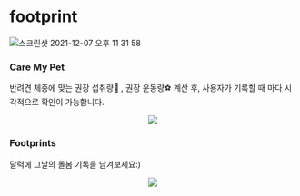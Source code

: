 # footprint
![스크린샷 2021-12-07 오후 11 31 58](https://user-images.githubusercontent.com/69567269/145047950-035a2830-d51f-477a-a005-8fdd4b1ee6e7.png)

### Care My Pet
반려견 체중에 맞는 권장 섭취량🍏 , 권장 운동량⚽️  계산 후, 사용자가 기록할 때 마다 시각적으로 확인이 가능합니다.
<p align="center"><img src="https://user-images.githubusercontent.com/69567269/145049360-edd4e8f3-0d45-447c-855f-c86e1fc482c2.png"></p>

### Footprints
달력에 그날의 돌봄 기록을 남겨보세요:)
<p align="center"><img src="https://user-images.githubusercontent.com/69567269/145049533-9938dee9-0d53-4c40-ad06-b027ec65c80d.png"></p>
